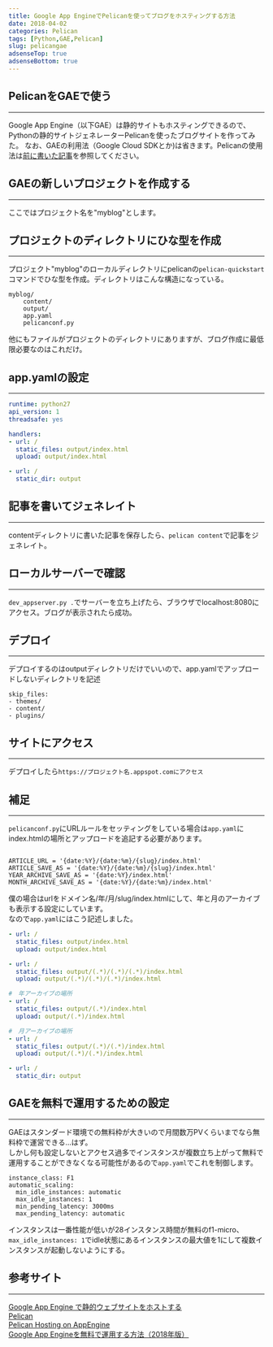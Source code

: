 ```yaml
---
title: Google App EngineでPelicanを使ってブログをホスティングする方法
date: 2018-04-02
categories:	Pelican
tags: [Python,GAE,Pelican]
slug: pelicangae
adsenseTop: true
adsenseBottom: true
---
```


## PelicanをGAEで使う
---

Google App Engine（以下GAE）は静的サイトもホスティングできるので、Pythonの静的サイトジェネレーターPelicanを使ったブログサイトを作ってみた。
なお、GAEの利用法（Google Cloud SDKとか)は省きます。Pelicanの使用法は[前に書いた記事](https://www.ravness.com/2018/03/pelicangithub/)を参照してください。

## GAEの新しいプロジェクトを作成する
---

ここではプロジェクト名を"myblog"とします。

## プロジェクトのディレクトリにひな型を作成
---

プロジェクト"myblog"のローカルディレクトリにpelicanの`pelican-quickstart`コマンドでひな型を作成。ディレクトリはこんな構造になっている。  

```
myblog/
    content/
    output/
    app.yaml
    pelicanconf.py
```  

  他にもファイルがプロジェクトのディレクトリにありますが、ブログ作成に最低限必要なのはこれだけ。

## app.yamlの設定
---

```yaml
runtime: python27
api_version: 1
threadsafe: yes

handlers:
- url: /
  static_files: output/index.html
  upload: output/index.html

- url: /
  static_dir: output

```

## 記事を書いてジェネレイト
---

contentディレクトリに書いた記事を保存したら、`pelican content`で記事をジェネレイト。

## ローカルサーバーで確認
---

`dev_appserver.py .`でサーバーを立ち上げたら、ブラウザでlocalhost:8080にアクセス。ブログが表示されたら成功。

## デプロイ
---

デプロイするのはoutputディレクトリだけでいいので、app.yamlでアップロードしないディレクトリを記述
```
skip_files:
- themes/
- content/
- plugins/
```

## サイトにアクセス
---

デプロイしたら`https://プロジェクト名.appspot.comにアクセス`  

## 補足
---

`pelicanconf.py`にURLルールをセッティングをしている場合は`app.yaml`にindex.htmlの場所とアップロードを追記する必要があります。
```

ARTICLE_URL = '{date:%Y}/{date:%m}/{slug}/index.html'
ARTICLE_SAVE_AS = '{date:%Y}/{date:%m}/{slug}/index.html'
YEAR_ARCHIVE_SAVE_AS = '{date:%Y}/index.html'
MONTH_ARCHIVE_SAVE_AS = '{date:%Y}/{date:%m}/index.html'
```
僕の場合はurlをドメイン名/年/月/slug/index.htmlにして、年と月のアーカイブも表示する設定にしています。  
なので`app.yaml`にはこう記述しました。
```yaml
- url: /
  static_files: output/index.html
  upload: output/index.html

- url: /
  static_files: output/(.*)/(.*)/(.*)/index.html
  upload: output/(.*)/(.*)/(.*)/index.html

#　年アーカイブの場所
- url: /
  static_files: output/(.*)/index.html 
  upload: output/(.*)/index.html

#　月アーカイブの場所
- url: /
  static_files: output/(.*)/(.*)/index.html
  upload: output/(.*)/(.*)/index.html

- url: /
  static_dir: output
```

## GAEを無料で運用するための設定
---

GAEはスタンダード環境での無料枠が大きいので月間数万PVくらいまでなら無料枠で運営できる…はず。  
しかし何も設定しないとアクセス過多でインスタンスが複数立ち上がって無料で運用することができなくなる可能性があるので`app.yaml`でこれを制御します。  

```
instance_class: F1
automatic_scaling:
  min_idle_instances: automatic
  max_idle_instances: 1
  min_pending_latency: 3000ms
  max_pending_latency: automatic
```
インスタンスは一番性能が低いが28インスタンス時間が無料のf1-micro、`max_idle_instances: 1`でidle状態にあるインスタンスの最大値を1にして複数インスタンスが起動しないようにする。

## 参考サイト
---
[Google App Engine で静的ウェブサイトをホストする](https://cloud.google.com/appengine/docs/standard/php/getting-started/hosting-a-static-website?hl=ja)  
[Pelican](http://docs.getpelican.com/)  
[Pelican Hosting on AppEngine](http://www.craigjperry.com/pelican-hosting-on-appengine.html)  
[Google App Engineを無料で運用する方法（2018年版）](http://koni.hateblo.jp/entry/2016/01/06/130613)

